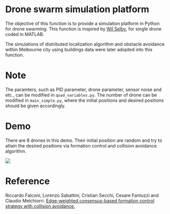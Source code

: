 # Drone swarm simulation platform

The objective of this function is to provide a simulation platform in Python for drone swarming. This function is inspired by [Wil Selby](https://github.com/wilselby/MatlabQuadSimAP), for single drone coded in MATLAB.  

The simulations of distributed localization algorithm and  obstacle avoidance within Melbourne city using buildings data were later adopted into this function.

# Note

The paramters, such as PID parameter, drone parameter, sensor noise and etc., can be modified in `quad_variables.py`. The number of drone can be modified in `main_simple.py`, where the initial positions and desired positions should be given accordingly.


# Demo

There are 8 drones in this demo. Their initial position are random and try to attain the desired positions via formation control and collision avoidance algorithm.

![](/Figures/demo.gif)

# Reference

Riccardo Falconi, Lorenzo Sabattini, Cristian Secchi, Cesare Fantuzzi and Claudio Melchiorri. [Edge-weighted consensus-based formation control strategy with collision avoidance.](https://www.cambridge.org/core/journals/robotica/article/edgeweighted-consensusbased-formation-control-strategy-with-collision-avoidance/5F6F1839920DF93E2246FB80B41E46CE)
